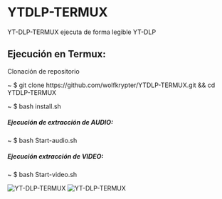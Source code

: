 # YTDLP-TERMUX
YT-DLP-TERMUX ejecuta de forma
legible YT-DLP

<h2>Ejecución en Termux:</h2>
<p>Clonación de repositorio</p>
<p>~ $ git clone https://github.com/wolfkrypter/YTDLP-TERMUX.git && cd YTDLP-TERMUX</p>
<p>~ $ bash install.sh</p>
<h5>Ejecución de extracción de AUDIO:</h5>
<p>~ $ bash Start-audio.sh</p>

<h5>Ejecución extracción de VIDEO:</h5>
<p>~ $ bash Start-video.sh</p>
<img src="https://i.imgur.com/cyFlKjI.jpeg" alt="YT-DLP-TERMUX">

<img src="https://i.imgur.com/YSKR6TP.jpeg" alt="YT-DLP-TERMUX">
